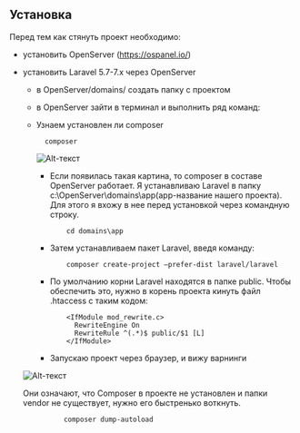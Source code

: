 ## Установка

Перед тем как стянуть проект необходимо:
* установить OpenServer (https://ospanel.io/)
* установить Laravel 5.7-7.x через OpenServer
    * в OpenServer/domains/ создать папку с проектом
    * в OpenServer зайти в терминал и выполнить ряд команд:
    * Узнаем установлен ли composer
    
            
            composer
            
            
         ![Alt-текст](https://bogdanowsky.ru/wp-content/uploads/2019/12/7.png "Орк")    
         
      * Если появилась такая картина, то composer в составе OpenServer работает.
        Я устанавливаю Laravel в папку c:\OpenServer\domains\app(app-название нашего проекта). Для этого я вхожу в нее перед установкой через командную строку.
        
               
                cd domains\app
                
                
      * Затем устанавливаем пакет Laravel, введя команду:
      
                
                composer create-project —prefer-dist laravel/laravel
                
                
      * По умолчанию корни Laravel находятся в папке public. Чтобы обеспечить это, нужно в корень проекта кинуть файл .htaccess с таким кодом:
      
                
                <IfModule mod_rewrite.c>
                  RewriteEngine On
                  RewriteRule ^(.*)$ public/$1 [L]
                </IfModule>
               
                
      * Запускаю проект через браузер, и вижу варнинги
      
     ![Alt-текст](https://bogdanowsky.ru/wp-content/uploads/2019/12/4.png "Орк")  
      
     Они означают, что Composer в проекте не установлен и папки vendor не существует, нужно его быстренько воткнуть.
                
                composer dump-autoload
                
